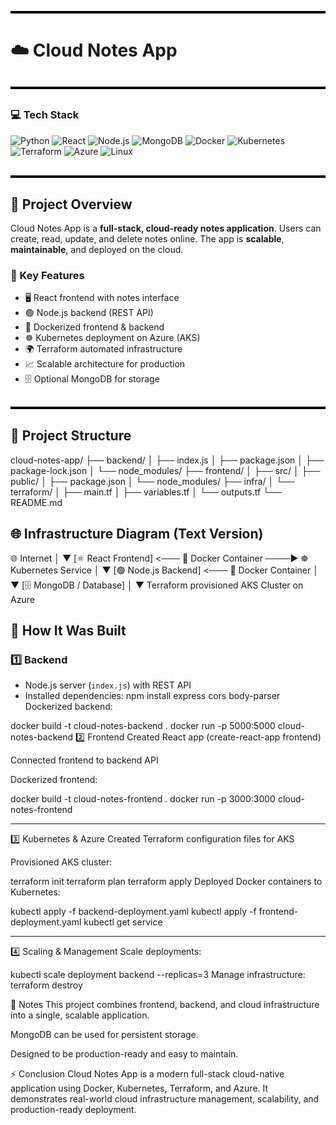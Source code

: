 <div style="border-top: 4px solid black; margin: 30px 0;"></div>

# ☁️ Cloud Notes App

<div style="border-top: 4px solid black; margin: 30px 0;"></div>

### 💻 Tech Stack
![Python](https://img.shields.io/badge/Python-3776AB?style=for-the-badge&logo=python&logoColor=white) 
![React](https://img.shields.io/badge/React-61DAFB?style=for-the-badge&logo=react&logoColor=black) 
![Node.js](https://img.shields.io/badge/Node.js-339933?style=for-the-badge&logo=node.js&logoColor=white) 
![MongoDB](https://img.shields.io/badge/MongoDB-47A248?style=for-the-badge&logo=mongodb&logoColor=white) 
![Docker](https://img.shields.io/badge/Docker-2496ED?style=for-the-badge&logo=docker&logoColor=white) 
![Kubernetes](https://img.shields.io/badge/Kubernetes-326CE5?style=for-the-badge&logo=kubernetes&logoColor=white) 
![Terraform](https://img.shields.io/badge/Terraform-7B42BC?style=for-the-badge&logo=terraform&logoColor=white) 
![Azure](https://img.shields.io/badge/Azure-0089D6?style=for-the-badge&logo=microsoft-azure&logoColor=white) 
![Linux](https://img.shields.io/badge/Linux-FCC624?style=for-the-badge&logo=linux&logoColor=black)  

<div style="border-top: 4px solid black; margin: 30px 0;"></div>

## 📝 Project Overview

Cloud Notes App is a **full-stack, cloud-ready notes application**. Users can create, read, update, and delete notes online. The app is **scalable**, **maintainable**, and deployed on the cloud.

### 🔑 Key Features
- 🖥️ React frontend with notes interface  
- 🟢 Node.js backend (REST API)  
- 🐳 Dockerized frontend & backend  
- ☸️ Kubernetes deployment on Azure (AKS)  
- 🌍 Terraform automated infrastructure  
- 📈 Scalable architecture for production  
- 🗄️ Optional MongoDB for storage  

<div style="border-top: 4px solid black; margin: 30px 0;"></div>


## 📂 Project Structure

cloud-notes-app/
├── backend/
│ ├── index.js
│ ├── package.json
│ ├── package-lock.json
│ └── node_modules/
├── frontend/
│ ├── src/
│ ├── public/
│ ├── package.json
│ └── node_modules/
├── infra/
│ └── terraform/
│ ├── main.tf
│ ├── variables.tf
│ └── outputs.tf
└── README.md


## 🌐 Infrastructure Diagram (Text Version)


  🌐 Internet
     │
     ▼
[⚛️ React Frontend] <─── 🐳 Docker Container ────► ☸️ Kubernetes Service
│
▼
[🟢 Node.js Backend] <─── 🐳 Docker Container
│
▼
[🗄️ MongoDB / Database]
│
▼
Terraform provisioned
AKS Cluster on Azure



## 🚀 How It Was Built

### 1️⃣ Backend
- Node.js server (`index.js`) with REST API  
- Installed dependencies:
npm install express cors body-parser
Dockerized backend:


docker build -t cloud-notes-backend .
docker run -p 5000:5000 cloud-notes-backend
2️⃣ Frontend
Created React app (create-react-app frontend)

Connected frontend to backend API

Dockerized frontend:


docker build -t cloud-notes-frontend .
docker run -p 3000:3000 cloud-notes-frontend

---


3️⃣ Kubernetes & Azure
Created Terraform configuration files for AKS

Provisioned AKS cluster:


terraform init
terraform plan
terraform apply
Deployed Docker containers to Kubernetes:


kubectl apply -f backend-deployment.yaml
kubectl apply -f frontend-deployment.yaml
kubectl get service

---


4️⃣ Scaling & Management
Scale deployments:


kubectl scale deployment backend --replicas=3
Manage infrastructure:
terraform destroy

📌 Notes
This project combines frontend, backend, and cloud infrastructure into a single, scalable application.

MongoDB can be used for persistent storage.

Designed to be production-ready and easy to maintain.

⚡ Conclusion
Cloud Notes App is a modern full-stack cloud-native application using Docker, Kubernetes, Terraform, and Azure. It demonstrates real-world cloud infrastructure management, scalability, and production-ready deployment.
